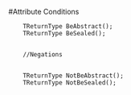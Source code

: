#Attribute Conditions

    	TReturnType BeAbstract();
        TReturnType BeSealed();


        //Negations


        TReturnType NotBeAbstract();
        TReturnType NotBeSealed();

